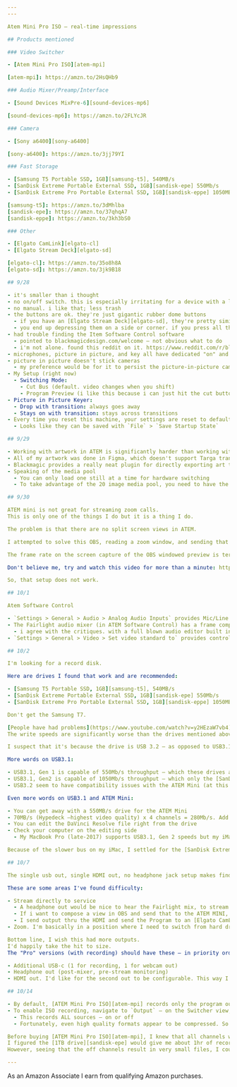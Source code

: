 ```yaml
---
---

Atem Mini Pro ISO — real-time impressions

## Products mentioned

### Video Switcher

- [Atem Mini Pro ISO][atem-mpi]

[atem-mpi]: https://amzn.to/2HsQHb9

### Audio Mixer/Preamp/Interface

- [Sound Devices MixPre-6][sound-devices-mp6]

[sound-devices-mp6]: https://amzn.to/2FLYcJR

### Camera

- [Sony a6400][sony-a6400]

[sony-a6400]: https://amzn.to/3jj79YI

### Fast Storage

- [Samsung T5 Portable SSD, 1GB][samsung-t5], 540MB/s
- [SanDisk Extreme Portable External SSD, 1GB][sandisk-epe] 550Mb/s
- [SanDisk Extreme Pro Portable External SSD, 1GB][sandisk-eppe] 1050MB/s

[samsung-t5]: https://amzn.to/3dMhlba
[sandisk-epe]: https://amzn.to/37qhqA7
[sandisk-eppe]: https://amzn.to/3kh3bS0

### Other

- [Elgato CamLink][elgato-cl]
- [Elgato Stream Deck][elgato-sd]

[elgato-cl]: https://amzn.to/35o8h8A
[elgato-sd]: https://amzn.to/3jk9B18

## 9/28

- it's smaller than i thought
- no on/off switch. this is especially irritating for a device with a locking power cable
- no manual. i like that; less trash
- the buttons are ok. they're just gigantic rubber dome buttons
  - if you have an [Elgato Stream Deck][elgato-sd], they're pretty similar
  - you end up depressing them on a side or corner. if you press all the way down in the center you get almost a "double depress" kinda feeling
- had trouble finding the Item Software Control software
  - pointed to blackmagicdesign.com/welcome — not obvious what to do
  - i'm not alone. found this reddit on it. https://www.reddit.com/r/blackmagicdesign/comments/gdcke9/where_is_atem_software_download/
- microphones, picture in picture, and key all have dedicated "on" and "off" buttons. my preference is for a toggle. so this takes getting used to
- picture in picture doesn't stick cameras
  - my preference would be for it to persist the picture-in-picture camera state as move away from and back to that camera
- My Setup (right now)
  - Switching Mode:
    - Cut Bus (default. video changes when you shift)
    - Program Preview (i like this because i can just hit the cut button to toggle between camera and code. could be a pain later)
- Picture in Picture Keyer:
  - Drop with transition: always goes away
  - Stays on with transition: stays across transitions
- Every time you reset this machine, your settings are reset to default.
  - Looks like they can be saved with `File` > `Save Startup State`

## 9/29

- Working with artwork in ATEM is significantly harder than working with it in OBS. i knew this mentally but it really is painful.
- All of my artwork was done in Figma, which doesn't support Targa transparency output
- Blackmagic provides a really neat plugin for directly exporting art to the integrated media pool. However, I haven't used photoshop in a decade. So, it's a lot of learning.
- Speaking of the media pool
  - You can only load one still at a time for hardware switching
  - To take advantage of the 20 image media pool, you need to have the ATEM software open to drag-n-drop OR create macros and run them from something like a Stream Deck

## 9/30

ATEM mini is not great for streaming zoom calls.
This is only one of the things I do but it is a thing I do.

The problem is that there are no split screen views in ATEM.

I attempted to solve this OBS, reading a zoom window, and sending that to the "external display" of the ATEM input.

The frame rate on the screen capture of the OBS windowed preview is terrible.

Don't believe me, try and watch this video for more than a minute: https://youtu.be/bYLkv9nSrhk?t=922

So, that setup does not work.

## 10/1

Atem Software Control

- `Settings > General > Audio > Analog Audio Inputs` provides Mic/Line control. This is important for capturing audio from my [MixPre-6][sound-devices-mp6]
- The Fairlight audio mixer (in ATEM Software Control) has a frame compensator which is great! 1 frame of compensation cleared matched things up with my [Sony a6400][sony-a6400]
  - i agree with the critiques. with a full blown audio editor built into this thing, there should be a headphone out
- `Settings > General > Video > Set video standard to` provides control of webcam output frame rate. Default is `24`. I prefer `30`

## 10/2

I'm looking for a record disk.

Here are drives I found that work and are recommended:

- [Samsung T5 Portable SSD, 1GB][samsung-t5], 540MB/s
- [SanDisk Extreme Portable External SSD, 1GB][sandisk-epe] 550Mb/s
- [SanDisk Extreme Pro Portable External SSD, 1GB][sandisk-eppe] 1050MB/s

Don't get the Samsung T7.

[People have had problems](https://www.youtube.com/watch?v=y2HEzaW7vb4) with the Samsung T7 and the ATEM Mini.
The write speeds are significantly worse than the drives mentioned above.

I suspect that it's because the drive is USB 3.2 — as opposed to USB3.1, Gen 2.

More words on USB3.1:

- USB3.1, Gen 1 is capable of 550Mb/s throughput — which these drives are capable of saturating
- USB3.1, Gen2 is capable of 1050Mb/s throughput — which only the [SanDisk Extreme Pro Portable 1GB][sandisk-eppe] is capable of saturating — when comparability with the ATEM Mini is required
- USB3.2 seem to have compatibility issues with the ATEM Mini (at this point)

Even more words on USB3.1 and ATEM Mini:

- You can get away with a 550MB/s drive for the ATEM Mini
- 70MB/s (Hypedeck —highest video quality) x 4 channels = 280Mb/s. Add another ~100Mb/s for the two audio channels and compressed program recording and you're still well under the 550Mb/s drive speed
- You can edit the DaVinci Resolve file right from the drive
- Check your computer on the editing side
  - My MacBook Pro (late-2017) supports USB3.1, Gen 2 speeds but my iMac (2017) only supports USB3.1, Gen 1 speeds

Because of the slower bus on my iMac, I settled for the [SanDisk Extreme Portable External SSD][sandisk-epe] with 550MB/s thruput.

## 10/7

The single usb out, single HDMI out, no headphone jack setup makes finding a good multi-purpose setup difficult.

These are some areas I've found difficulty:

- Stream directly to service
  - A headphone out would be nice to hear the Fairlight mix, to stream audio
  - If i want to compose a view in OBS and send that to the ATEM MINI, I have to take the USB out for a webcam. which means I can't also record
  - I send output thru the HDMI and send the Program to an [Elgato CamLink][elgato-cl] (or other capture device) but then i'm using additional hardware AND losing my multi-cam monitor
- Zoom. I'm basically in a position where I need to switch from hard drive to usb every time i want to use my setup for a zoom call

Bottom line, I wish this had more outputs.
I'd happily take the hit to size.
The "Pro" versions (with recording) should have these — in priority order:

- Additional USB-c (1 for recording, 1 for webcam out)
- Headphone out (post-mixer, pre-stream monitoring)
- HDMI out. I'd like for the second out to be configurable. This way I could use it to send whatever I need to another capture device (CamLink in the case above)

## 10/14

- By default, [ATEM Mini Pro ISO][atem-mpi] records only the program out, in a compressed format.
- To enable ISO recording, navigate to `Output` — on the Switcher view, and check `ISO record all inputs
  - This records ALL sources — on or off
  - Fortunately, even high quality formats appear to be compressed. So files for the "off" channels are pretty small

Before buying [ATEM Mini Pro ISO][atem-mpi], I knew that all channels would be recorded, with ISO mode enabled.
I figured the [1TB drive][sandisk-epe] would give me about 1hr of record time.
However, seeing that the off channels result in very small files, I could have gotten away with a smaller (500GB) drive.

---
```


As an Amazon Associate I earn from qualifying Amazon purchases.
